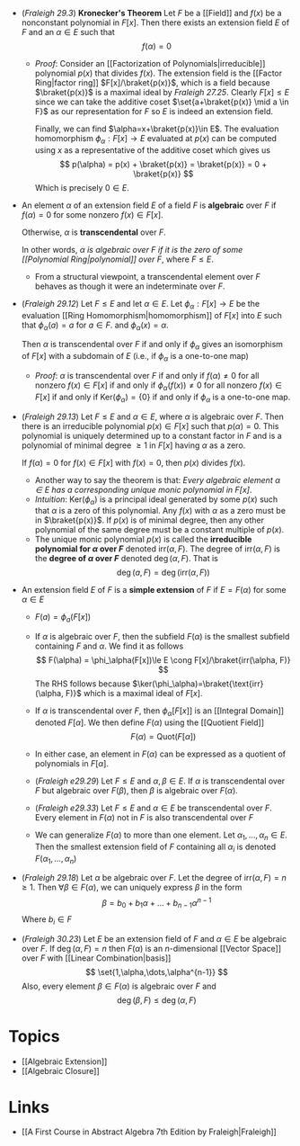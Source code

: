 * (*Fraleigh 29.3*) **Kronecker's Theorem** Let $F$ be a [[Field]] and $f(x)$ be a nonconstant polynomial in $F[x]$. Then there exists an extension field $E$ of $F$ and an $\alpha\in E$ such that 
  $$
  f(\alpha) = 0
  $$
	* *Proof*: Consider an [[Factorization of Polynomials|irreducible]] polynomial $p(x)$ that divides $f(x)$. The extension field is the [[Factor Ring|factor ring]] $F[x]/\braket{p(x)}$, which is a field because $\braket{p(x)}$ is a maximal ideal by *Fraleigh 27.25*.  Clearly $F[x]\le E$ since we can take the additive coset $\set{a+\braket{p(x)} \mid a \in F}$  as our representation for $F$ so $E$ is indeed an extension field.
	  
	  Finally, we can find $\alpha=x+\braket{p(x)}\in E$. The evaluation homomorphism $\phi_\alpha : F[x]\to E$ evaluated at $p(x)$ can be computed using $x$ as a representative of the additive coset which gives us
	  $$
	  p(\alpha) = p(x) + \braket{p(x)} = \braket{p(x)} = 0 + \braket{p(x)}
	  $$
	  Which is precisely $0\in E$.  

* An element $\alpha$ of an extension field $E$ of a field $F$ is **algebraic** over $F$ if $f(\alpha)=0$ for some nonzero $f(x)\in F[x]$. 
  
  Otherwise, $\alpha$ is **transcendental** over $F$.
  
  In other words, *$\alpha$ is algebraic over $F$ if it is the zero of some [[Polynomial Ring|polynomial]] over $F$*, where $F\le E$.  
	* From a structural viewpoint, a transcendental element over $F$ behaves as though it were an indeterminate over $F$.

* (*Fraleigh 29.12*) Let $F\le E$ and let $\alpha\in E$. Let $\phi_\alpha:F[x]\to E$ be the evaluation [[Ring Homomorphism|homomorphism]] of $F[x]$ into $E$ such that $\phi_\alpha(a)=a$ for $a\in F$.  and $\phi_\alpha(x)=\alpha$. 
  
  Then $\alpha$ is transcendental over $F$ if and only if $\phi_\alpha$ gives an isomorphism of $F[x]$ with a subdomain of $E$ (i.e., if $\phi_\alpha$ is a one-to-one map)
	* *Proof*: $\alpha$ is transcendental over $F$ if and only if $f(\alpha)\ne 0$ for all nonzero $f(x)\in F[x]$ 
	  if and only if $\phi_\alpha(f(x))\ne 0$ for all nonzero $f(x)\in F[x]$ 
	  if and only if $\text{Ker}({\phi_\alpha})=\{0\}$ 
	  if and only if $\phi_\alpha$ is a one-to-one map.

* (*Fraleigh 29.13*) Let $F\le E$ and $\alpha\in E$, where $\alpha$ is algebraic over $F$. Then there is an irreducible polynomial $p(x)\in F[x]$ such that $p(\alpha)=0$.  This polynomial is uniquely determined up to a constant factor in $F$ and is a polynomial of minimal degree $\ge 1$ in $F[x]$ having $\alpha$ as a zero.
  
  If $f(\alpha)=0$ for $f(x)\in F[x]$ with $f(x)=0$, then $p(x)$ divides $f(x)$.
	* Another way to say the theorem is that: *Every algebraic element $\alpha\in E$ has a corresponding unique monic polynomial in $F$[x]*. 
	* *Intuition*: $\text{Ker}(\phi_\alpha)$ is a principal ideal generated by some $p(x)$ such that $\alpha$ is a zero of this polynomial.  Any $f(x)$ with $\alpha$ as a zero must be in $\braket{p(x)}$. If $p(x)$ is of minimal degree, then any other polynomial of the same degree must be a constant multiple of $p(x)$. 
	* The unique monic polynomial $p(x)$ is called the **irreducible polynomial for $\alpha$ over $F$** denoted $\text{irr}(\alpha, F)$. The degree of $\text{irr}(\alpha, F)$ is the **degree of $\alpha$ over $F$** denoted $\deg(\alpha, F)$.   That is
	  $$
	  \deg (a,F) = \deg(\text{irr}(\alpha, F))
	  $$


* An extension field $E$ of $F$ is a **simple extension** of $F$ if $E=F(\alpha)$ for some $\alpha\in E$
	* $F(a) = \phi_a(F[x])$ 
	* If $\alpha$ is algebraic over $F$, then the subfield $F(\alpha)$ is the smallest subfield containing $F$ and $\alpha$. We find it as follows
	  $$
	  F(\alpha) = \phi_\alpha(F[x])\le E \cong  F[x]/\braket{irr(\alpha, F)} 
	  $$
	  The RHS follows because $\ker(\phi_\alpha)=\braket{\text{irr}(\alpha, F)}$ which is a maximal ideal of $F[x]$.
	* If $\alpha$ is transcendental over $F$, then $\phi_\alpha[F[x]]$ is an [[Integral Domain]] denoted $F[\alpha]$. We then define $F(\alpha)$ using the [[Quotient Field]]
	  $$
	  F(\alpha) = \text{Quot}(F[\alpha])
	  $$
	*  In either case, an element in $F(\alpha)$ can be expressed as a quotient of polynomials in $F[\alpha]$.

	* (*Fraleigh e29.29*) Let $F\le E$ and $\alpha, \beta \in E$. If $\alpha$ is transcendental over $F$ but algebraic over $F(\beta)$, then $\beta$ is algebraic over $F(\alpha)$.
	* (*Fraleigh e29.33*) Let $F\le E$ and $\alpha\in E$ be transcendental over $F$. Every element in $F(\alpha)$ not in $F$ is also transcendental over $F$

	* We can generalize $F(\alpha)$ to more than one element. Let $\alpha_1,\dots,\alpha_n\in E$. Then the smallest extension field of $F$ containing all $\alpha_i$ is denoted $F(\alpha_1,\dots,\alpha_n)$

* (*Fraleigh 29.18*) Let $\alpha$ be algebraic over $F$. Let the degree of $\text{irr}(\alpha, F)=n\ge 1$. Then $\forall \beta\in F(\alpha)$, we can uniquely express $\beta$ in the form
  $$
  \beta = b_0 + b_1\alpha + \dots + b_{n-1}\alpha^{n-1}
  $$
  Where $b_i\in F$

* (*Fraleigh 30.23*) Let $E$ be an extension field of $F$ and $\alpha\in E$ be algebraic over $F$. If $\deg(\alpha,F)=n$ then $F(\alpha)$ is an $n$-dimensional [[Vector Space]] over $F$ with [[Linear Combination|basis]] 
  $$
  \set{1,\alpha,\dots,\alpha^{n-1}}
  $$
  Also, every element $\beta\in F(\alpha)$ is algebraic over $F$ and
  $$
  \deg(\beta,F) \le \deg(\alpha, F)
  $$

# Topics
 * [[Algebraic Extension]]
 * [[Algebraic Closure]]
# Links
* [[A First Course in Abstract Algebra 7th Edition by Fraleigh|Fraleigh]]